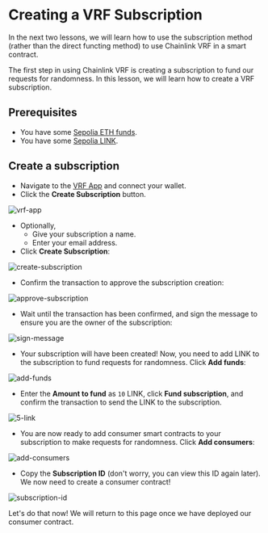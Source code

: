 # Creating a VRF Subscription

In the next two lessons, we will learn how to use the subscription method (rather than the direct functing method) to use Chainlink VRF in a smart contract. 

The first step in using Chainlink VRF is creating a subscription to fund our requests for randomness. In this lesson, we will learn how to create a VRF subscription.

## Prerequisites 

- You have some [Sepolia ETH funds](https://faucets.chain.link/).
- You have some [Sepolia LINK](https://faucets.chain.link/).

## Create a subscription

- Navigate to the [VRF App](https://vrf.chain.link/) and connect your wallet.
- Click the **Create Subscription** button.

![vrf-app](/chainlink-fundamentals/8-chainlink-vrf/assets/vrf-app.png)

- Optionally,
    - Give your subscription a name.
    - Enter your email address.
- Click **Create Subscription**:

![create-subscription](/chainlink-fundamentals/8-chainlink-vrf/assets/create-subscription.png)

- Confirm the transaction to approve the subscription creation:

![approve-subscription](/chainlink-fundamentals/8-chainlink-vrf/assets/approve-subscription.png)

- Wait until the transaction has been confirmed, and sign the message to ensure you are the owner of the subscription:

![sign-message](/chainlink-fundamentals/8-chainlink-vrf/assets/sign-message.png)

- Your subscription will have been created! Now, you need to add LINK to the subscription to fund requests for randomness. Click **Add funds**:

![add-funds](/chainlink-fundamentals/8-chainlink-vrf/assets/add-funds.png)

- Enter the **Amount to fund** as `10` LINK, click **Fund subscription**, and confirm the transaction to send the LINK to the subscription.  

![5-link](/chainlink-fundamentals/8-chainlink-vrf/assets/5-link.png)

- You are now ready to add consumer smart contracts to your subscription to make requests for randomness. Click **Add consumers**:

![add-consumers](/chainlink-fundamentals/8-chainlink-vrf/assets/add-consumers.png)

- Copy the **Subscription ID** (don't worry, you can view this ID again later). We now need to create a consumer contract!

![subscription-id](/chainlink-fundamentals/8-chainlink-vrf/assets/subscription-id.png)

Let's do that now! We will return to this page once we have deployed our consumer contract.
